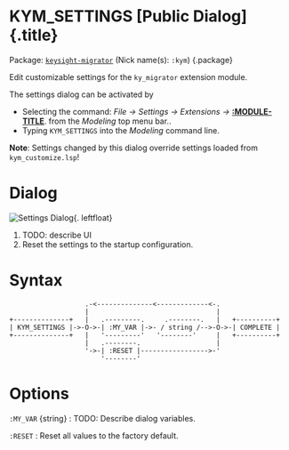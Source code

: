 # KYM_SETTINGS [Public Dialog] {.title}

Package: [`keysight-migrator`](KEYSIGHT-MIGRATOR.pkg.md) (Nick name(s): `:kym`) {.package}

Edit customizable settings for the `ky_migrator` extension module.

The settings dialog can be activated by

*  Selecting the command:
   _File -&gt; Settings -&gt; Extensions -&gt;_ **[:MODULE-TITLE](KEYSIGHT-MIGRATOR.pkg.md)**.
   from the _Modeling_ top menu bar..
* Typing `KYM_SETTINGS` into the _Modeling_ command line.

**Note**: Settings changed by this dialog override settings loaded from `kym_customize.lsp`!

# Dialog

![Settings Dialog](images/Settings_dia.png){. leftfloat}

1. TODO: describe UI
2. Reset the settings to the startup configuration.

# Syntax

~~~ bob
                   .-<--------------<-------------<-.
                   |                                |
+--------------+   |   .---------.     .--------.   |   +----------+
| KYM_SETTINGS |->-O->-| :MY_VAR |->- / string /-->-O->-| COMPLETE |
+--------------+   |   '---------'   '--------'     |   +----------+
                   |   .--------.                   |
                   '->-| :RESET |----------------->-'
                       '--------'
~~~

# Options

`:MY_VAR` {string}
:   TODO: Describe dialog variables.

`:RESET`
:   Reset all values to the factory default.

